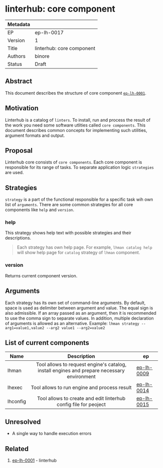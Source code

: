 # linterhub: core component

| Metadata     |                                         |
| ------------ |-----------------------------------------|
| EP           | ep-lh-0017                              |
| Version      | 1                                       |
| Title        | linterhub: core component               |
| Authors      | binore                                  |
| Status       | Draft                                   |

## Abstract

This document describes the structure of core component [`ep-lh-0001`](#related).

## Motivation

Linterhub is a catalog of `linters`. To install, run and process the result of the work you need some software utlities called `core components`. This document describes common concepts for implementing such utilities, argument formats and output.

## Proposal

Linterhub core consists of `core components`. Each core component is responsible for its range of tasks. To separate application logic `strategies` are used. 

## Strategies

`strategy` is a part of the functional responsible for a specific task wih own list of `arguments`. There are some common strategies for all core components like `help` and `version`.

### help

This strategy shows help text with possible strategies and their descriptions.

> Each strategy has own help page. For example, `lhman catalog help` will show help page for `catalog` strategy of `lhman` component.

### version

Returns current component version. 

## Arguments

Each strategy has its own set of command-line arguments. By default, space is used as delimiter between argument and value. The equal sign is also admissible. If an array passed as an argument, then it is recommended to use the comma sign to separate values. In addition, multiple declaration of arguments is allowed as an alternative. Example: `lhman strategy --arg1=value1,value2 --arg2 value1 --arg2=value2`

## List of current components

| Name        | Description     | ep |
| -           | :-:             | -  |
| lhman       | Tool allows to request engine's catalog, install engines and prepare necessary environment | [ep-lh-0009](ep-lh-0009.md) |
| lhexec      | Tool allows to run engine and process result | [ep-lh-0014](ep-lh-0014.md) |
| lhconfig    | Tool allows to create and edit linterhub config file for peoject | [ep-lh-0015](ep-lh-0015.md) |

## Unresolved

- A single way to handle execution errors

## Related

1. [ep-lh-0001](ep-lh-0001.md) - linterhub